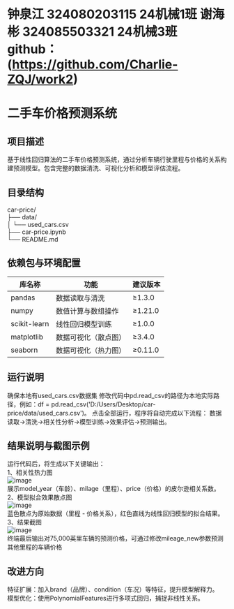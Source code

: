 # 钟泉江 324080203115 24机械1班 谢海彬 324085503321 24机械3班 github：(https://github.com/Charlie-ZQJ/work2)
# 二手车价格预测系统
## 项目描述
基于线性回归算法的二手车价格预测系统，通过分析车辆行驶里程与价格的关系构建预测模型。包含完整的数据清洗、可视化分析和模型评估流程。
## 目录结构

car-price/  
├── data/  
│     └── used_cars.csv   
├── car-price.ipynb   
└── README.md  

## 依赖包与环境配置
| 库名称	| 功能 | 建议版本 |
|------|------|------|
| pandas |	数据读取与清洗 |	≥1.3.0 |
| numpy	| 数值计算与数组操作 |	≥1.21.0 |
| scikit-learn |	线性回归模型训练 |	≥1.0.0 |
| matplotlib |	数据可视化（散点图） |	≥3.4.0 |
| seaborn |	数据可视化（热力图） |	≥0.11.0 |
## 运行说明
确保本地有used_cars.csv数据集
修改代码中pd.read_csv的路径为本地实际路径，例如：df = pd.read_csv('D:/Users/Desktop/car-price/data/used_cars.csv')。
点击全部运行，程序将自动完成以下流程：
数据读取→清洗→相关性分析→模型训练→效果评估→预测输出。
## 结果说明与截图示例
运行代码后，将生成以下关键输出：  
1、相关性热力图  
![image](https://github.com/user-attachments/assets/81f75f71-886a-4669-9fe2-e97d54e0fbb3)  
展示model_year（车龄）、milage（里程）、price（价格）的皮尔逊相关系数。
2、模型拟合效果散点图  
![image](https://github.com/user-attachments/assets/884b661d-3004-493d-8479-b2dbade515fc)  
蓝色散点为原始数据（里程 - 价格关系），红色直线为线性回归模型的拟合结果。  
3、结果截图  
![image](https://github.com/user-attachments/assets/b69678bb-5aa3-4d60-96c6-1e7dfa69acfa)  
终端最后输出对75,000英里车辆的预测价格，可通过修改mileage_new参数预测其他里程的车辆价格
## 改进方向
特征扩展：加入brand（品牌）、condition（车况）等特征，提升模型解释力。  
模型优化：使用PolynomialFeatures进行多项式回归，捕捉非线性关系。  

